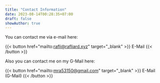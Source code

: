```yaml
---
title: "Contact Information"
date: 2023-08-14T00:28:35+07:00
draft: false
showAuthor: true
---
```


You can contact me via e-mail here:

{{< button href="mailto:rafli@rafliard.xyz" target="_blank" >}} E-Mail {{< /button >}}

Also you can contact me on my G-Mail here:

{{< button href="mailto:mra53150@gmail.com" target="_blank" >}} E-Mail (G-Mail) {{< /button >}}


